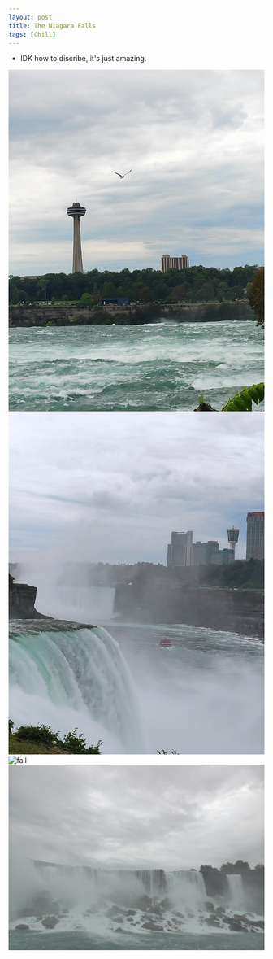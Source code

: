 ```yaml
---
layout: post
title: The Niagara Falls
tags: [Chill]
---
```


- IDK how to discribe, it's just amazing.

<img src="/images/2019-09-01/img1.jpg" alt="fall" />

<img src="/images/2019-09-01/img2.jpg" alt="fall" />

<img src="/images/2019-09-01/img3.jpg" alt="fall" />

<img src="/images/2019-09-01/img4.jpg" alt="fall" />